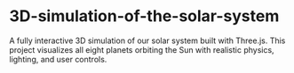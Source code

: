 # 3D-simulation-of-the-solar-system
A fully interactive 3D simulation of our solar system built with Three.js. This project visualizes all eight planets orbiting the Sun with realistic physics, lighting, and user controls.
